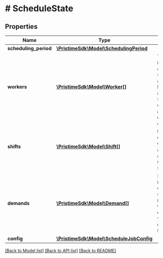 # # ScheduleState

## Properties

Name | Type | Description | Notes
------------ | ------------- | ------------- | -------------
**scheduling_period** | [**\PristimeSdk\Model\SchedulingPeriod**](SchedulingPeriod.md) |  |
**workers** | [**\PristimeSdk\Model\Worker[]**](Worker.md) | Your staff members available for shift assignment. Include their availability, skills, work constraints, and contract details. | [optional]
**shifts** | [**\PristimeSdk\Model\Shift[]**](Shift.md) | Work shifts to be optimized. Can include assigned and unassigned shifts. | [optional]
**demands** | [**\PristimeSdk\Model\Demand[]**](Demand.md) | Staffing requirements over time - specify how many workers with certain skills you need at different times. | [optional]
**config** | [**\PristimeSdk\Model\ScheduleJobConfig**](ScheduleJobConfig.md) |  | [optional]

[[Back to Model list]](../../README.md#models) [[Back to API list]](../../README.md#endpoints) [[Back to README]](../../README.md)
